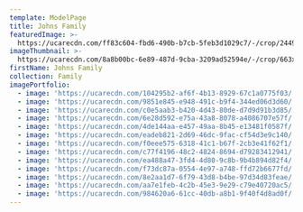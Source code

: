 ```yaml
---
template: ModelPage
title: Johns Family
featuredImage: >-
  https://ucarecdn.com/ff83c604-fbd6-490b-b7cb-5feb3d1029c7/-/crop/2449x1386/0,0/-/preview/
imageThumbnail: >-
  https://ucarecdn.com/8a8b00bc-6e89-487d-9cba-3209ad52594e/-/crop/663x820/63,75/-/preview/
firstName: Johns Family
collection: Family
imagePortfolio:
  - image: 'https://ucarecdn.com/104295b2-af6f-4b13-8929-67c1a0775f03/'
  - image: 'https://ucarecdn.com/9851e845-e948-491c-b9f4-344ed06d3d60/'
  - image: 'https://ucarecdn.com/c0e5aab3-b420-4d43-80de-d7d9d91b3d85/'
  - image: 'https://ucarecdn.com/6e28d592-e75a-43a8-8078-a4086707e57f/'
  - image: 'https://ucarecdn.com/4de144aa-e457-49aa-8b45-e13481f0587f/'
  - image: 'https://ucarecdn.com/eadeb821-2d69-46dc-9fac-cf54d3e9c140/'
  - image: 'https://ucarecdn.com/f0eee575-6318-41c1-b67f-2cb3e41f62f1/'
  - image: 'https://ucarecdn.com/c77f4196-48c2-4824-8694-d79283412941/'
  - image: 'https://ucarecdn.com/ea488a47-3fd4-4d80-9c8b-9b4b894d82f4/'
  - image: 'https://ucarecdn.com/f73dc87a-0554-4e97-a748-ffd72b6677fd/'
  - image: 'https://ucarecdn.com/8e2aa1d7-6f79-43d8-b4be-97d34d83feae/'
  - image: 'https://ucarecdn.com/aa7e1feb-4c2b-45e3-9e29-c79e40720ac5/'
  - image: 'https://ucarecdn.com/984620a6-61cc-40db-a8b1-9f40f4d8ad0f/'
---
```


